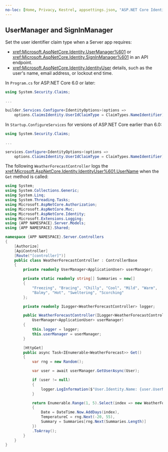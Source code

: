 ```yaml
---
no-loc: [Home, Privacy, Kestrel, appsettings.json, "ASP.NET Core Identity", cookie, Cookie, Blazor, "Blazor Server", "Blazor WebAssembly", "Identity", "Let's Encrypt", Razor, SignalR]
---
```

## UserManager and SignInManager

Set the user identifier claim type when a Server app requires:

* <xref:Microsoft.AspNetCore.Identity.UserManager%601> or <xref:Microsoft.AspNetCore.Identity.SignInManager%601> in an API endpoint.
* <xref:Microsoft.AspNetCore.Identity.IdentityUser> details, such as the user's name, email address, or lockout end time.

In `Program.cs` for ASP.NET Core 6.0 or later:

```csharp
using System.Security.Claims;

...

builder.Services.Configure<IdentityOptions>(options => 
    options.ClaimsIdentity.UserIdClaimType = ClaimTypes.NameIdentifier);
```

In `Startup.ConfigureServices` for versions of ASP.NET Core earlier than 6.0:

```csharp
using System.Security.Claims;

...

services.Configure<IdentityOptions>(options => 
    options.ClaimsIdentity.UserIdClaimType = ClaimTypes.NameIdentifier);
```

The following `WeatherForecastController` logs the <xref:Microsoft.AspNetCore.Identity.IdentityUser%601.UserName> when the `Get` method is called:

```csharp
using System;
using System.Collections.Generic;
using System.Linq;
using System.Threading.Tasks;
using Microsoft.AspNetCore.Authorization;
using Microsoft.AspNetCore.Mvc;
using Microsoft.AspNetCore.Identity;
using Microsoft.Extensions.Logging;
using {APP NAMESPACE}.Server.Models;
using {APP NAMESPACE}.Shared;

namespace {APP NAMESPACE}.Server.Controllers
{
    [Authorize]
    [ApiController]
    [Route("[controller]")]
    public class WeatherForecastController : ControllerBase
    {
        private readonly UserManager<ApplicationUser> userManager;

        private static readonly string[] Summaries = new[]
        {
            "Freezing", "Bracing", "Chilly", "Cool", "Mild", "Warm", 
            "Balmy", "Hot", "Sweltering", "Scorching"
        };

        private readonly ILogger<WeatherForecastController> logger;

        public WeatherForecastController(ILogger<WeatherForecastController> logger, 
            UserManager<ApplicationUser> userManager)
        {
            this.logger = logger;
            this.userManager = userManager;
        }

        [HttpGet]
        public async Task<IEnumerable<WeatherForecast>> Get()
        {
            var rng = new Random();

            var user = await userManager.GetUserAsync(User);

            if (user != null)
            {
                logger.LogInformation($"User.Identity.Name: {user.UserName}");
            }

            return Enumerable.Range(1, 5).Select(index => new WeatherForecast
            {
                Date = DateTime.Now.AddDays(index),
                TemperatureC = rng.Next(-20, 55),
                Summary = Summaries[rng.Next(Summaries.Length)]
            })
            .ToArray();
        }
    }
}
```
